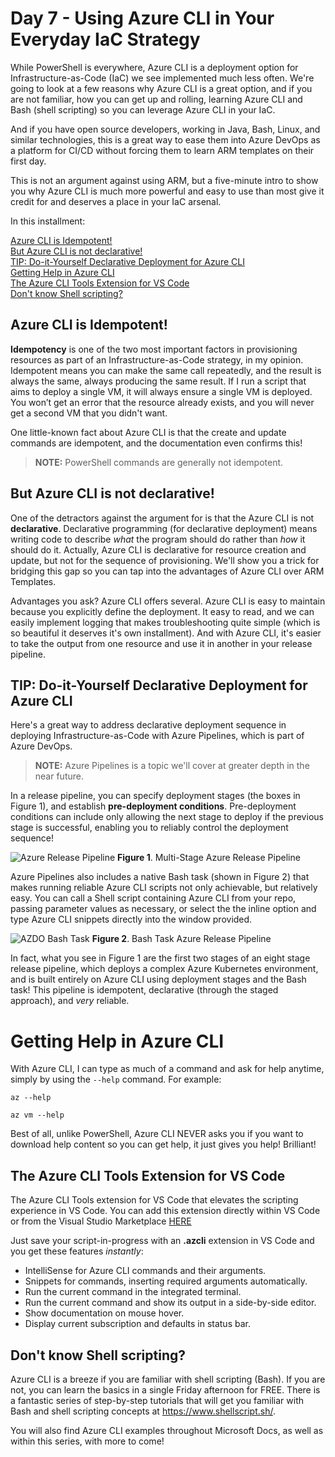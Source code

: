 # Day 7 - Using Azure CLI in Your Everyday IaC Strategy

While PowerShell is everywhere, Azure CLI is a deployment option for Infrastructure-as-Code (IaC) we see implemented much less often. We're going to look at a few reasons why Azure CLI is a great option, and if you are not familiar, how you can get up and rolling, learning Azure CLI and Bash (shell scripting) so you can leverage Azure CLI in your IaC.

And if you have open source developers, working in Java, Bash, Linux, and similar technologies, this is a great way to ease them into Azure DevOps as a platform for CI/CD without forcing them to learn ARM templates on their first day.

This is not an argument against using ARM, but a five-minute intro to show you why Azure CLI is much more powerful and easy to use than most give it credit for and deserves a place in your IaC arsenal.

In this installment:

[Azure CLI is Idempotent!](#azure-cli-is-idempotent)<br />
[But Azure CLI is not declarative!](#but-azure-cli-is-not-declarative)<br />
[TIP: Do-it-Yourself Declarative Deployment for Azure CLI](#tip-do-it-yourself-declarative-deployment-for-azure-cli)<br />
[Getting Help in Azure CLI](#getting-help-in-azure-cli)<br />
[The Azure CLI Tools Extension for VS Code](#the-azure-cli-tools-extension-for-vs-code)<br />
[Don't know Shell scripting?](#don't-know-shell-scripting)<br />

## Azure CLI is Idempotent!

**Idempotency** is one of the two most important factors in provisioning resources as part of an Infrastructure-as-Code strategy, in my opinion.  Idempotent means you can make the same call repeatedly, and the result is always the same, always producing the same result. If I run a script that aims to deploy a single VM, it will always ensure a single VM is deployed. You won’t get an error that the resource already exists, and you will never get a second VM that you didn't want.

One little-known fact about Azure CLI is that the create and update commands are idempotent, and the documentation even confirms this!

> **NOTE:** PowerShell commands are generally not idempotent.

## But Azure CLI is not declarative!

One of the detractors against the argument for is that the Azure CLI is not **declarative**. Declarative programming (for declarative deployment) means writing code to describe *what* the program should do rather than *how* it should do it. Actually, Azure CLI is declarative for resource creation and update, but not for the sequence of provisioning. We'll show you a trick for bridging this gap so you can tap into the advantages of Azure CLI over ARM Templates.

Advantages you ask? Azure CLI offers several. Azure CLI is easy to maintain because you explicitly define the deployment. It easy to read, and we can easily implement logging that makes troubleshooting quite simple (which is so beautiful it deserves it's own installment). And with Azure CLI, it's easier to take the output from one resource and use it in another in your release pipeline.

## TIP: Do-it-Yourself Declarative Deployment for Azure CLI

Here's a great way to address declarative deployment sequence in deploying Infrastructure-as-Code with Azure Pipelines, which is part of Azure DevOps.

> **NOTE:** Azure Pipelines is a topic we'll cover at greater depth in the near future.

In a release pipeline, you can specify deployment stages (the boxes in Figure 1), and establish **pre-deployment conditions**. Pre-deployment conditions can include only allowing the next stage to deploy if the previous stage is successful, enabling you to reliably control the deployment sequence!

![Azure Release Pipeline](azdo-release-pipeline.png)
**Figure 1**. Multi-Stage Azure Release Pipeline

Azure Pipelines also includes a native Bash task (shown in Figure 2) that makes running reliable Azure CLI scripts not only achievable, but relatively easy. You can call a Shell script containing Azure CLI from your repo, passing parameter values as necessary, or select the the inline option and type Azure CLI snippets directly into the window provided.

![AZDO Bash Task](azdo-bash-task.png)
**Figure 2**. Bash Task Azure Release Pipeline

In fact, what you see in Figure 1 are the first two stages of an eight stage release pipeline, which deploys a complex Azure Kubernetes environment, and is built entirely on Azure CLI using deployment stages and the Bash task! This pipeline is idempotent, declarative (through the staged approach), and *very* reliable.

# Getting Help in Azure CLI 

With Azure CLI, I can type as much of a command and ask for help anytime, simply by using the `--help` command. For example:

`az --help`

`az vm --help`

Best of all, unlike PowerShell, Azure CLI NEVER asks you if you want to download help content so you can get help, it just gives you help! Brilliant!

## The Azure CLI Tools Extension for VS Code

The Azure CLI Tools extension for VS Code that elevates the scripting experience in VS Code. You can add this extension directly within VS Code or from the Visual Studio Marketplace [HERE](https://marketplace.visualstudio.com/items?itemName=ms-vscode.azurecli)

Just save your script-in-progress with an **.azcli** extension in VS Code and you get these features *instantly*:

- IntelliSense for Azure CLI commands and their arguments.
- Snippets for commands, inserting required arguments automatically.
- Run the current command in the integrated terminal.
- Run the current command and show its output in a side-by-side editor.
- Show documentation on mouse hover.
- Display current subscription and defaults in status bar.

## Don't know Shell scripting?

Azure CLI is a breeze if you are familiar with shell scripting (Bash). If you are not, you can learn the basics in a single Friday afternoon for FREE. There is a fantastic series of step-by-step tutorials that will get you familiar with Bash and shell scripting concepts at https://www.shellscript.sh/.

You will also find Azure CLI examples throughout Microsoft Docs, as well as within this series, with more to come!
